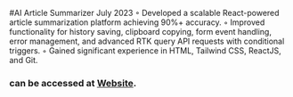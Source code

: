 #AI Article Summarizer
July 2023
◦ Developed a scalable React-powered article summarization platform achieving 90%+ accuracy.
◦ Improved functionality for history saving, clipboard copying, form event handling, error management, and
advanced RTK query API requests with conditional triggers.
◦ Gained significant experience in HTML, Tailwind CSS, ReactJS, and Git.

### can be accessed at [Website](https://article-sumz-ai.vercel.app/).
